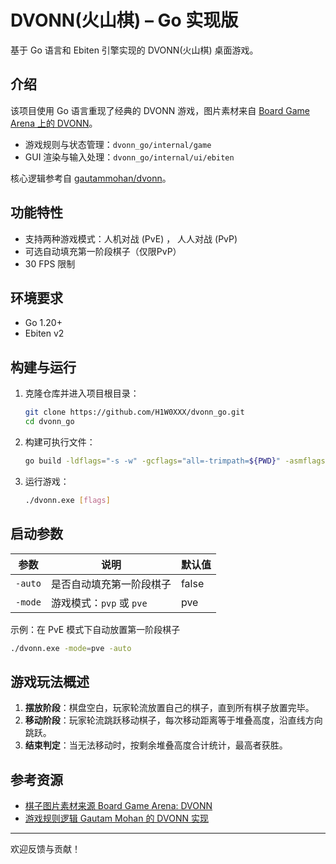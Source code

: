 # DVONN(火山棋) – Go 实现版

基于 Go 语言和 Ebiten 引擎实现的 DVONN(火山棋) 桌面游戏。

## 介绍

该项目使用 Go 语言重现了经典的 DVONN 游戏，图片素材来自 [Board Game Arena 上的 DVONN](https://www.boardgamearena.com/)。

* 游戏规则与状态管理：`dvonn_go/internal/game`
* GUI 渲染与输入处理：`dvonn_go/internal/ui/ebiten`

核心逻辑参考自 [gautammohan/dvonn](https://github.com/gautammohan/dvonn)。

## 功能特性

* 支持两种游戏模式：人机对战 (PvE) ， 人人对战 (PvP)
* 可选自动填充第一阶段棋子（仅限PvP）
* 30 FPS 限制

## 环境要求

* Go 1.20+
* Ebiten v2

## 构建与运行

1. 克隆仓库并进入项目根目录：

   ```bash
   git clone https://github.com/H1W0XXX/dvonn_go.git
   cd dvonn_go
   ```

2. 构建可执行文件：

   ```bash
   go build -ldflags="-s -w" -gcflags="all=-trimpath=${PWD}" -asmflags="all=-trimpath=${PWD}" -o dvonn.exe ./cmd/dvonn-gui/main.go
   ```

3. 运行游戏：

   ```bash
   ./dvonn.exe [flags]
   ```

## 启动参数

| 参数      | 说明                 | 默认值   |
| ------- | ------------------ | ----- |
| `-auto` | 是否自动填充第一阶段棋子       | false |
| `-mode` | 游戏模式：`pvp` 或 `pve` | pve   |

示例：在 PvE 模式下自动放置第一阶段棋子

```bash
./dvonn.exe -mode=pve -auto
```

## 游戏玩法概述

1. **摆放阶段**：棋盘空白，玩家轮流放置自己的棋子，直到所有棋子放置完毕。
2. **移动阶段**：玩家轮流跳跃移动棋子，每次移动距离等于堆叠高度，沿直线方向跳跃。
3. **结束判定**：当无法移动时，按剩余堆叠高度合计统计，最高者获胜。

## 参考资源

* [棋子图片素材来源 Board Game Arena: DVONN](https://www.boardgamearena.com/)
* [游戏规则逻辑 Gautam Mohan 的 DVONN 实现](https://github.com/gautammohan/dvonn)

---

欢迎反馈与贡献！
